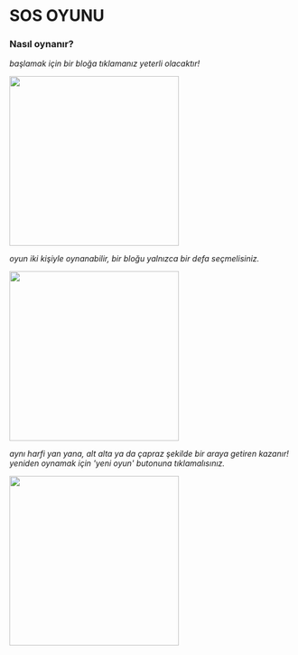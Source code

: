 # SOS OYUNU

### Nasıl oynanır?

*başlamak için bir bloğa tıklamanız yeterli olacaktır!* <br/>

<img src="https://user-images.githubusercontent.com/91277454/152258330-15c2069f-5b33-4950-b878-4336d056cb55.jpg" width="300">

*oyun iki kişiyle oynanabilir, bir bloğu yalnızca bir defa seçmelisiniz.* <br/>

<img src="https://user-images.githubusercontent.com/91277454/152260177-9773676f-1d7a-435b-a209-0f96a9967b30.jpg" width="300">

*aynı harfi yan yana, alt alta ya da çapraz şekilde bir araya getiren kazanır! yeniden oynamak için 'yeni oyun' butonuna tıklamalısınız.*

<img src="https://user-images.githubusercontent.com/91277454/152260534-2906a676-1365-4430-8a74-a28b7060cdb4.jpg" width="300">





